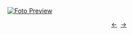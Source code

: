 [![Foto Preview](preview/project-1218.avif)](https://20essentials.github.io/project-1218)

<div align="center" style="display: flex; justify-content: center;">
  <a  href="https://github.com/20essentials/project-1217" target="_blank">&#8592;</a>
  &nbsp;&nbsp;
  <a  href="https://github.com/20essentials/project-1219" target="_blank">&#8594;</a>
</div>
